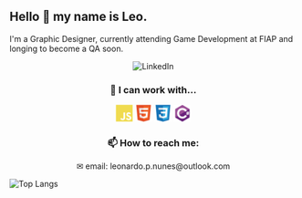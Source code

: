 ## Hello 👋 my name is Leo.
I'm a Graphic Designer, currently attending Game Development at FIAP and longing to become a QA soon.

<div align="center">
 <img alt="LinkedIn" src="https://camo.githubusercontent.com/0c59c81be6c6e981fbad69ea742692368b3fdc1018090a34cb7764dfea5a1a91/68747470733a2f2f696d672e736869656c64732e696f2f62616467652f6c696e6b6564696e2d2532333030373742352e7376673f7374796c653d666f722d7468652d6261646765266c6f676f3d6c696e6b6564696e266c6f676f436f6c6f723d7768697465"/>
</div>


<div align="center">
 <h3>🤔 I can work with...</h3>
 <div>
<img src="https://raw.githubusercontent.com/devicons/devicon/master/icons/javascript/javascript-plain.svg" alt="JavaScript" width="30" height="30" margin="10"/>
<img src="https://raw.githubusercontent.com/devicons/devicon/master/icons/html5/html5-original.svg" alt="HTML" width="30" height="30" margin="10"/>
<img src="https://raw.githubusercontent.com/devicons/devicon/master/icons/css3/css3-original.svg" alt="CSS" width="30" height="30" margin="10"/>
<img src="https://raw.githubusercontent.com/devicons/devicon/ca28c779441053191ff11710fe24a9e6c23690d6/icons/csharp/csharp-original.svg" alt="CSharp" width="30" height="30" margin="10"/>
 </div>
</div>

<div align="center">
 <h3>📫 How to reach me:</h3>
  <p>✉ email: leonardo.p.nunes@outlook.com</p>
</div>

<!--
**leopnunes/leopnunes** is a ✨ _special_ ✨ repository because its `README.md` (this file) appears on your GitHub profile.

Here are some ideas to get you started:

- 🔭 I’m currently working on ...
- 🌱 I’m currently learning ...
- 👯 I’m looking to collaborate on ...
- 🤔 I’m looking for help with ...
- 💬 Ask me about ...
- 📫 How to reach me: ...
- 😄 Pronouns: ...
- ⚡ Fun fact: ...
-->

 ![Top Langs](https://github-readme-stats.vercel.app/api/top-langs/?username=leopnunes&theme=tokyonight)
